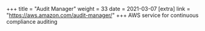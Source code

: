 +++
title = "Audit Manager"
weight = 33
date = 2021-03-07
[extra]
link = "https://aws.amazon.com/audit-manager/"
+++
AWS service for continuous compliance auditing

